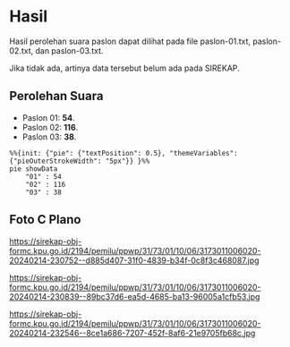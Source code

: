 # Hasil

Hasil perolehan suara paslon dapat dilihat pada file paslon-01.txt, paslon-02.txt, dan paslon-03.txt.

Jika tidak ada, artinya data tersebut belum ada pada SIREKAP.

## Perolehan Suara

 * Paslon 01: **54**.
 * Paslon 02: **116**.
 * Paslon 03: **38**.

```mermaid
%%{init: {"pie": {"textPosition": 0.5}, "themeVariables": {"pieOuterStrokeWidth": "5px"}} }%%
pie showData
    "01" : 54
    "02" : 116
    "03" : 38
```
## Foto C Plano

https://sirekap-obj-formc.kpu.go.id/2194/pemilu/ppwp/31/73/01/10/06/3173011006020-20240214-230752--d885d407-31f0-4839-b34f-0c8f3c468087.jpg

https://sirekap-obj-formc.kpu.go.id/2194/pemilu/ppwp/31/73/01/10/06/3173011006020-20240214-230839--89bc37d6-ea5d-4685-ba13-96005a1cfb53.jpg

https://sirekap-obj-formc.kpu.go.id/2194/pemilu/ppwp/31/73/01/10/06/3173011006020-20240214-232546--8ce1a686-7207-452f-8af6-21e9705fb68c.jpg
